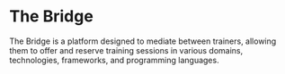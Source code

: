 # The Bridge
 The Bridge is a platform designed to mediate between trainers, allowing them to offer and reserve training sessions in various domains, technologies, frameworks, and programming languages.
